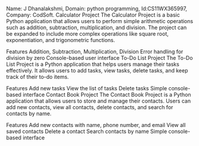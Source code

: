Name: J Dhanalakshmi, Domain: python programming, Id:CS11WX365997, Company: CodSoft.
Calculator Project
The Calculator Project is a basic Python application that allows users to perform simple arithmetic operations such as addition, subtraction, multiplication, and division. The project can be expanded to include more complex operations like square root, exponentiation, and trigonometric functions.

Features
Addition, Subtraction, Multiplication, Division
Error handling for division by zero
Console-based user interface
To-Do List Project
The To-Do List Project is a Python application that helps users manage their tasks effectively. It allows users to add tasks, view tasks, delete tasks, and keep track of their to-do items.

Features
Add new tasks
View the list of tasks
Delete tasks
Simple console-based interface
Contact Book Project
The Contact Book Project is a Python application that allows users to store and manage their contacts. Users can add new contacts, view all contacts, delete contacts, and search for contacts by name.

Features
Add new contacts with name, phone number, and email
View all saved contacts
Delete a contact
Search contacts by name
Simple console-based interface
